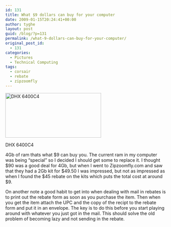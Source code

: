 ```yaml
---
id: 131
title: What $9 dollars can buy for your computer
date: 2009-01-15T20:24:41+00:00
author: tyghe
layout: post
guid: /blog/?p=131
permalink: /what-9-dollars-can-buy-for-your-computer/
original_post_id:
  - 131
categories:
  - Pictures
  - Technical Computing
tags:
  - corsair
  - rebate
  - zipzoomfly
---
```

<div id="attachment_132" style="width: 310px" class="wp-caption alignnone">
  <a href="/wp-content/uploads/2009/01/imgp5982.jpg"><img class="size-medium wp-image-132" title="Corsair Ram" src="/wp-content/uploads/2009/01/imgp5982-300x140.jpg" alt="DHX 6400C4" width="300" height="140" /></a>
  
  <p class="wp-caption-text">
    DHX 6400C4
  </p>
</div>

4Gb of ram thats what $9 can buy you. The current ram in my computer was being &#8220;special&#8221; so I decided I should get some to replace it. I thought $90 was a good deal for 4Gb, but when I went to Zipzoomfly.com and saw that they had a 2Gb kit for $49.50 I was impressed, but not as impressed as when I found the $45 rebate on the kits which puts the total cost at around $9.

On another note a good habit to get into when dealing with mail in rebates is to print out the rebate form as soon as you purchase the item. Then when you get the item attach the UPC and the copy of the recipt to the rebate form and put it in an envelope. The key is to do this before you start playing around with whatever you just got in the mail. This should solve the old problem of becoming lazy and not sending in the rebate.
